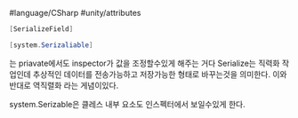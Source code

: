 #language/CSharp  #unity/attributes 
```csharp
[SerializeField]

[system.Serizaliable]
```
는 priavate에서도 inspector가 값을 조정할수있게 해주는 거다
Serialize는 직력화 작업인데
추상적인 데이터를 전송가능하고 저장가능한 형태로 바꾸는것을 의미한다.
이와 반대로 역직렬화 라는 게념이있다.

system.Serizable은 클레스 내부 요소도 인스펙터에서 보일수있게 한다.
